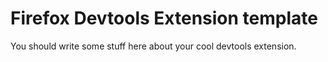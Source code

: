 # Firefox Devtools Extension template

You should write some stuff here about your cool devtools extension.